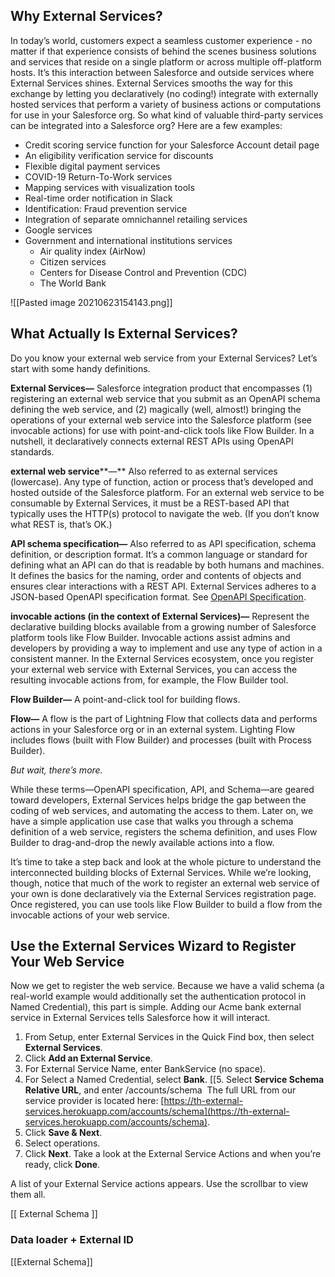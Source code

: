 ## Why External Services?

In today’s world, customers expect a seamless customer experience - no matter if that experience consists of behind the scenes business solutions and services that reside on a single platform or across multiple off-platform hosts. It’s this interaction between Salesforce and outside services where External Services shines. External Services smooths the way for this exchange by letting you declaratively (no coding!) integrate with externally hosted services that perform a variety of business actions or computations for use in your Salesforce org. So what kind of valuable third-party services can be integrated into a Salesforce org? Here are a few examples:

  

-   Credit scoring service function for your Salesforce Account detail page
-   An eligibility verification service for discounts
-   Flexible digital payment services
-   COVID-19 Return-To-Work services
-   Mapping services with visualization tools
-   Real-time order notification in Slack
-   Identification: Fraud prevention service
-   Integration of separate omnichannel retailing services
-   Google services
-   Government and international institutions services
    -   Air quality index (AirNow)
    -   Citizen services
    -   Centers for Disease Control and Prevention (CDC)
    -   The World Bank

![[Pasted image 20210623154143.png]]


## What Actually Is External Services?

Do you know your external web service from your External Services? Let’s start with some handy definitions. 

**External Services—**  Salesforce integration product that encompasses (1) registering an external web service that you submit as an OpenAPI schema defining the web service, and (2) magically (well, almost!) bringing the operations of your external web service into the Salesforce platform (see invocable actions) for use with point-and-click tools like Flow Builder. In a nutshell, it declaratively connects external REST APIs using OpenAPI standards.

  

**external web service****—**  Also referred to as external services (lowercase). Any type of function, action or process that’s developed and hosted outside of the Salesforce platform. For an external web service to be consumable by External Services, it must be a REST-based API that typically uses the HTTP(s) protocol to navigate the web. (If you don’t know what REST is, that’s OK.)

  

**API schema specification—** Also referred to as API specification, schema definition, or description format. It’s a common language or standard for defining what an API can do that is readable by both humans and machines. It defines the basics for the naming, order and contents of objects and ensures clear interactions with a REST API. External Services adheres to a JSON-based OpenAPI specification format. See [OpenAPI Specification](https://swagger.io/resources/open-api/).

  

**invocable actions (in the context of External Services)—**  Represent the declarative building blocks available from a growing number of Salesforce platform tools like Flow Builder. Invocable actions assist admins and developers by providing a way to implement and use any type of action in a consistent manner. In the External Services ecosystem, once you register your external web service with External Services, you can access the resulting invocable actions from, for example, the Flow Builder tool.

  

**Flow Builder—** A point-and-click tool for building flows. 

  

**Flow—**  A flow is the part of Lightning Flow that collects data and performs actions in your Salesforce org or in an external system. Lighting Flow includes flows (built with Flow Builder) and processes (built with Process Builder).  

_But wait, there’s more._   
  
While these terms—OpenAPI specification, API, and Schema—are geared toward developers, External Services helps bridge the gap between the coding of web services, and automating the access to them. Later on, we have a simple application use case that walks you through a schema definition of a web service, registers the schema definition, and uses Flow Builder to drag-and-drop the newly available actions into a flow.

It’s time to take a step back and look at the whole picture to understand the interconnected building blocks of External Services. While we’re looking, though, notice that much of the work to register an external web service of your own is done declaratively via the External Services registration page. Once registered, you can use tools like Flow Builder to build a flow from the invocable actions of your web service.

## Use the External Services Wizard to Register Your Web Service

Now we get to register the web service. Because we have a valid schema (a real-world example would additionally set the authentication protocol in Named Credential), this part is simple. Adding our Acme bank external service in External Services tells Salesforce how it will interact.  

1.  From Setup, enter External Services in the Quick Find box, then select **External Services**.
2.  Click **Add an External Service**.
3.  For External Service Name, enter BankService (no space).
4.  For Select a Named Credential, select **Bank**.
[[5.  Select **Service Schema Relative URL**, and enter /accounts/schema  The full URL from our service provider is located here: [https://th-external-services.herokuapp.com/accounts/schema](https://th-external-services.herokuapp.com/accounts/schema).
6.  Click **Save & Next**.
7.  Select operations.
8.  Click **Next**. Take a look at the External Service Actions and when you’re ready, click **Done**.

A list of your External Service actions appears. Use the scrollbar to view them all.

[[ External Schema ]]


### Data loader + External ID

[[External Schema]]